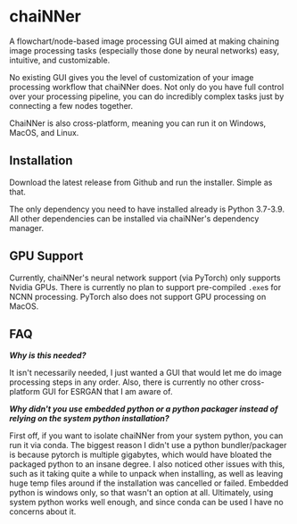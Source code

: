 # chaiNNer

A flowchart/node-based image processing GUI aimed at making chaining image processing tasks (especially those done by neural networks) easy, intuitive, and customizable.

No existing GUI gives you the level of customization of your image processing workflow that chaiNNer does. Not only do you have full control over your processing pipeline, you can do incredibly complex tasks just by connecting a few nodes together.

ChaiNNer is also cross-platform, meaning you can run it on Windows, MacOS, and Linux.

## Installation

Download the latest release from Github and run the installer. Simple as that.

The only dependency you need to have installed already is Python 3.7-3.9. All other dependencies can be installed via chaiNNer's dependency manager.

## GPU Support

Currently, chaiNNer's neural network support (via PyTorch) only supports Nvidia GPUs. There is currently no plan to support pre-compiled `.exe`s for NCNN processing. PyTorch also does not support GPU processing on MacOS.

## FAQ

**_Why is this needed?_**

It isn't necessarily needed, I just wanted a GUI that would let me do image processing steps in any order. Also, there is currently no other cross-platform GUI for ESRGAN that I am aware of.

**_Why didn't you use embedded python or a python packager instead of relying on the system python installation?_**

First off, if you want to isolate chaiNNer from your system python, you can run it via conda. The biggest reason I didn't use a python bundler/packager is because pytorch is multiple gigabytes, which would have bloated the packaged python to an insane degree. I also noticed other issues with this, such as it taking quite a while to unpack when installing, as well as leaving huge temp files around if the installation was cancelled or failed. Embedded python is windows only, so that wasn't an option at all. Ultimately, using system python works well enough, and since conda can be used I have no concerns about it.
